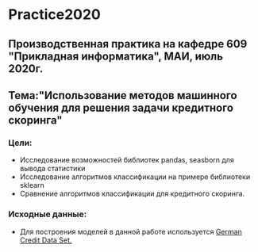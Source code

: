 # Practice2020
## Производственная практика на кафедре 609 "Прикладная информатика", МАИ, июль 2020г.
## Тема:"Использование методов машинного обучения для решения задачи кредитного скоринга"

### Цели:
-	Исследование возможностей библиотек pandas, seasborn для вывода статистики
-	Исследование алгоритмов классификации на примере библиотеки sklearn
-	Сравнение алгоритмов классификации для кредитного скоринга.

### Исходные данные:
- Для построения моделей в данной работе используется [German Credit Data Set.](https://archive.ics.uci.edu/ml/datasets/statlog+(german+credit+data) "Датасет")
